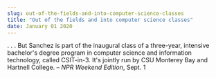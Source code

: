 ```yaml
---
slug: out-of-the-fields-and-into-computer-science-classes
title: "Out of the fields and into computer science classes"
date: January 01 2020
---
```


<p>. . . But Sanchez is part of the inaugural class of a three-year, intensive bachelor's degree program in computer science and information technology, called CSIT-in-3. It's jointly run by CSU Monterey Bay and Hartnell College. – <em>NPR Weekend Edition</em>, Sept. 1
</p>

